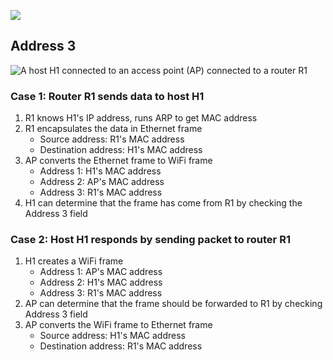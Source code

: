 ![](WiFi/wifi-frame.png)

## Address 3

![A host H1 connected to an access point (AP) connected to a router R1](WiFi/addr3-case1.png)

### Case 1: Router R1 sends data to host H1

1. R1 knows H1's IP address, runs ARP to get MAC address
2. R1 encapsulates the data in Ethernet frame
	- Source address: R1's MAC address
	- Destination address: H1's MAC address
3. AP converts the Ethernet frame to WiFi frame
	- Address 1: H1's MAC address
	- Address 2: AP's MAC address
	- Address 3: R1's MAC address
4. H1 can determine that the frame has come from R1 by checking the Address 3 field

### Case 2: Host H1 responds by sending packet to router R1

1. H1 creates a WiFi frame
	- Address 1: AP's MAC address
	- Address 2: H1's MAC address
	- Address 3: R1's MAC address
2. AP can determine that the frame should be forwarded to R1 by checking Address 3 field
3. AP converts the WiFi frame to Ethernet frame
	- Source address: H1's MAC address
	- Destination address: R1's MAC address
